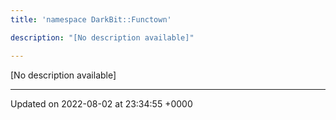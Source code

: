 ```yaml
---
title: 'namespace DarkBit::Functown'

description: "[No description available]"

---
```







[No description available]






-------------------------------

Updated on 2022-08-02 at 23:34:55 +0000